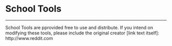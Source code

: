 # School Tools
<hr/>
School Tools are pprovided free to use and distribute.
If you intend on modifying these tools, please include the original creator [link text itself]: http://www.reddit.com
